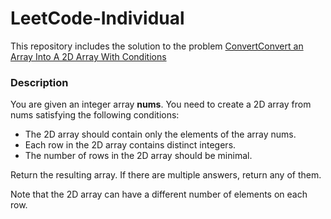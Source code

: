 # LeetCode-Individual
This repository includes the solution to the problem [ConvertConvert an Array Into A 2D Array With Conditions](https://leetcode.com/problems/convert-an-array-into-a-2d-array-with-conditions/)

### Description

You are given an integer array **nums**. You need to create a 2D array from nums satisfying the following conditions:

* The 2D array should contain only the elements of the array nums.
* Each row in the 2D array contains distinct integers.
* The number of rows in the 2D array should be minimal.

Return the resulting array. If there are multiple answers, return any of them.

Note that the 2D array can have a different number of elements on each row.
